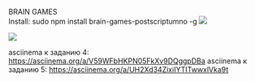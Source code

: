 BRAIN GAMES <br>
Install: sudo npm install brain-games-postscriptumno -g
<a href="https://codeclimate.com/github/postscriptumno/project-lvl1-s486"><img src="https://api.codeclimate.com/v1/badges/a99a88d28ad37a79dbf6/maintainability"/></a>

<a href="https://travis-ci.org/postscriptumno/project-lvl1-s486"><img src="https://travis-ci.org/travis-ci/travis-web.svg?branch=master"/></a>

asciinema к заданию 4: https://asciinema.org/a/V59WFbHKPN05FkXv9DQggpDBa
asciinema к заданию 5: https://asciinema.org/a/UH2Xd34ZixiIYTITwwxlVka9t
